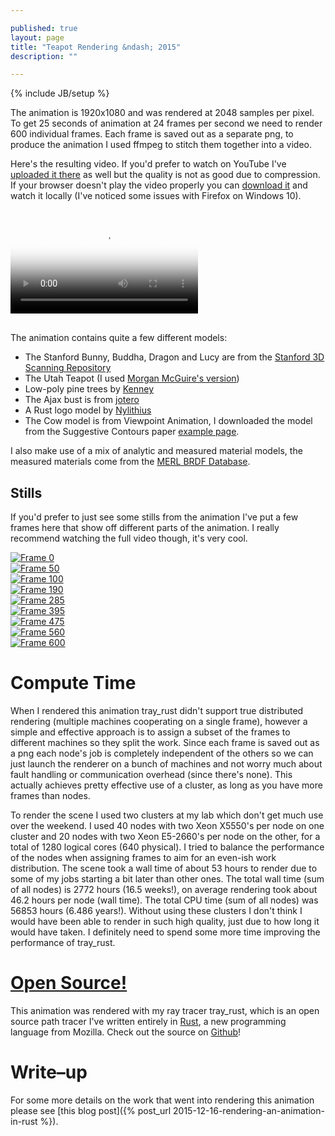 ```yaml
---

published: true
layout: page
title: "Teapot Rendering &ndash; 2015"
description: ""

---
```

{% include JB/setup %}

The animation is 1920x1080 and was rendered at 2048 samples per pixel. To get 25 seconds of animation at 24 frames
per second we need to render 600 individual frames. Each frame is saved out as a separate png, to produce
the animation I used ffmpeg to stitch them together into a video.

Here's the resulting video. If you'd prefer to watch on YouTube I've [uploaded it there](https://youtu.be/sweEpfRyDlE) as well but the quality is
not as good due to compression. If your browser doesn't play the video properly you can
[download it](http://sci.utah.edu/~will/rt/rtc_2015_med_quality.mp4) and watch it locally (I've noticed
some issues with Firefox on Windows 10).

<video class="img-responsive" src="http://sci.utah.edu/~will/rt/rtc_2015_med_quality_420p.mp4" type="video/mp4" controls
	style="padding-top:16px;padding-bottom:16px;" poster="http://i.imgur.com/ftJyrnA.jpg">
Sorry your browser doesn't support HTML5 video, but don't worry you can download the video
<a href="http://sci.utah.edu/~will/rt/rtc_2015_med_quality.mp4">here</a> and watch it locally.
</video>

The animation contains quite a few different models:

- The Stanford Bunny, Buddha, Dragon and Lucy are from the
[Stanford 3D Scanning Repository](http://graphics.stanford.edu/data/3Dscanrep/)
- The Utah Teapot (I used [Morgan McGuire's version](http://graphics.cs.williams.edu/data/meshes.xml))
- Low-poly pine trees by [Kenney](http://kenney.nl/)
- The Ajax bust is from [jotero](http://forum.jotero.com/viewtopic.php?t=3)
- A Rust logo model by [Nylithius](http://blenderartists.org/forum/showthread.php?362836-Rust-language-3D-logo)
- The Cow model is from Viewpoint Animation, I downloaded the model from the Suggestive Contours paper
[example page](http://gfx.cs.princeton.edu/proj/sugcon/models/).

I also make use of a mix of analytic and measured material models, the measured materials come
from the [MERL BRDF Database](http://www.merl.com/brdf/).

## Stills

If you'd prefer to just see some stills from the animation I've put a few frames here that show off different
parts of the animation. I really recommend watching the full video though, it's very cool.

<div class="col-md-12">
<div class="col-md-4">
<a href="http://i.imgur.com/vbgQRNg.png">
<img class="img-responsive" src="http://i.imgur.com/vbgQRNg.png" alt="Frame 0">
</a>
</div>
<div class="col-md-4">
<a href="http://i.imgur.com/tkoC8Us.png">
<img class="img-responsive" src="http://i.imgur.com/tkoC8Us.png" alt="Frame 50">
</a>
</div>
<div class="col-md-4">
<a href="http://i.imgur.com/U1MHQ7E.png">
<img class="img-responsive" src="http://i.imgur.com/U1MHQ7E.png" alt="Frame 100">
</a>
</div>

<div class="col-md-4">
<a href="http://i.imgur.com/htQwE0W.png">
<img class="img-responsive" src="http://i.imgur.com/htQwE0W.png" alt="Frame 190">
</a>
</div>
<div class="col-md-4">
<a href="http://i.imgur.com/9Supmxp.png">
<img class="img-responsive" src="http://i.imgur.com/9Supmxp.png" alt="Frame 285">
</a>
</div>
<div class="col-md-4">
<a href="http://i.imgur.com/bNjsZnm.png">
<img class="img-responsive" src="http://i.imgur.com/bNjsZnm.png" alt="Frame 395">
</a>
</div>

<div class="col-md-4">
<a href="http://i.imgur.com/vVaJdM6.png">
<img class="img-responsive" src="http://i.imgur.com/vVaJdM6.png" alt="Frame 475">
</a>
</div>
<div class="col-md-4">
<a href="http://i.imgur.com/AmdWgm0.png">
<img class="img-responsive" src="http://i.imgur.com/AmdWgm0.png" alt="Frame 560">
</a>
</div>
<div class="col-md-4">
<a href="http://i.imgur.com/A44CQ4j.png">
<img class="img-responsive" src="http://i.imgur.com/A44CQ4j.png" alt="Frame 600">
</a>
</div>

</div>

# Compute Time

When I rendered this animation tray\_rust didn't support true distributed rendering (multiple machines
cooperating on a single frame), however a simple and effective
approach is to assign a subset of the frames to different machines so they split the work.
Since each frame is saved out as a png each node's job is completely independent of the others so we can
just launch the renderer on a bunch of machines and not worry much about fault handling or
communication overhead (since there's none). This actually achieves pretty effective use of a cluster,
as long as you have more frames than nodes.

To render the scene I used two clusters at my lab which don't get much use over the weekend. I used 40 nodes
with two Xeon X5550's per node on one cluster and 20 nodes with two Xeon E5-2660's per node on the other,
for a total of 1280 logical cores (640 physical). I tried to balance the performance of the nodes when
assigning frames to aim for an even-ish work distribution. The scene took a wall time of about 53 hours to render
due to some of my jobs starting a bit later than other ones. The total wall time (sum of all nodes) is 2772 hours
(16.5 weeks!), on average rendering took about 46.2 hours per node (wall time). The total CPU time
(sum of all nodes) was 56853 hours (6.486 years!). Without using these clusters I don't think I would have
been able to render in such high quality, just due to how long it would have taken. I definitely need to
spend some more time improving the performance of tray\_rust.

# [Open Source!](https://github.com/Twinklebear/tray_rust)

This animation was rendered with my ray tracer tray\_rust, which is an open source path tracer
I've written entirely in [Rust](https://www.rust-lang.org/), a new programming language from Mozilla. Check
out the source on [Github](https://github.com/Twinklebear/tray_rust)!

# Write&ndash;up

For some more details on the work that went into rendering this animation please see
[this blog post]({% post_url 2015-12-16-rendering-an-animation-in-rust %}).

<br />
<br />
<br />

